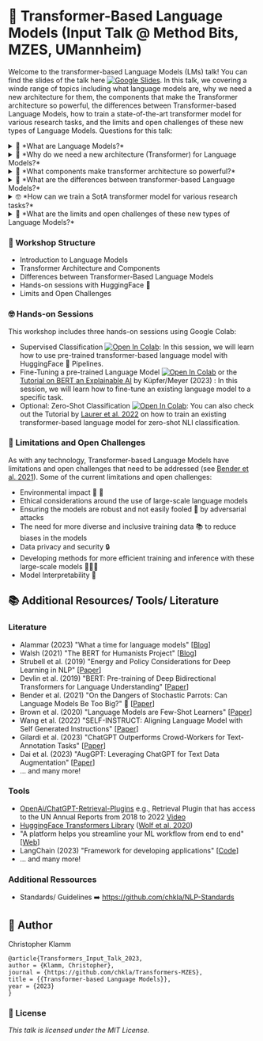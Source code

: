 # 🤖 Transformer-Based Language Models (Input Talk @ Method Bits, MZES, UMannheim)
Welcome to the transformer-based Language Models (LMs) talk! You can find the slides of the talk here [![Google Slides](https://img.shields.io/badge/Slides-yellow?logo=google-slides)](https://docs.google.com/presentation/d/1eUmChBbDBaENQWVBBmytAiB7xpioPz2325-znhxB4xs/edit?usp=sharing). In this talk, we covering a winde range of topics including what language models are, why we need a new architecture for them, the components that make the Transformer architecture so powerful, the differences between Transformer-based Language Models, how to train a state-of-the-art transformer model for various research tasks, and the limits and open challenges of these new types of Language Models. Questions for this talk:
<details><summary>🤔 *What are Language Models?*</summary>
<br>
Language models are a type of machine learning model that can predict the probability of a sequence of words in a given context.
</details>
<details><summary>🚀 *Why do we need a new architecture (Transformer) for Language Models?*</summary>
<br>
The Transformer architecture was introduced to overcome the limitations of previous models, such as Recurrent Neural Networks (RNNs) and Long Short-Term Memory (LSTM) networks, in capturing long-term dependencies in text.
</details>
<details><summary>🔧 *What components make transformer architecture so powerful?*</summary>
<br>
The Transformer architecture is made up of several key components, including self-attention mechanisms, multi-head attention, and feed-forward neural networks.
</details>
<details><summary>🤖 *What are the differences between transformer-based Language Models?*</summary>
<br>
There are several different types of transformer-based language models, including autoregressive models like GPT-2 and GPT-3, and encoder-decoder models like BERT and RoBERTa.
</details>
<details><summary>🤓 *How can we train a SotA transformer model for various research tasks?*</summary>
<br>
In this talk, we will provide hands-on sessions with Colab for implementing a language model for supervised topic classification, a domain adaptation approach, and a zero-shot NLI classification with an existing model.
</details>
<details><summary>🤯 *What are the limits and open challenges of these new types of Language Models?*</summary>
<br>
Despite their impressive performance on various tasks, transformer-based language models still face challenges such as data bias, explainability, ethical concerns and many more.
</details>


### 📝 Workshop Structure
* Introduction to Language Models
* Transformer Architecture and Components
* Differences between Transformer-Based Language Models
* Hands-on sessions with HuggingFace 🤗
* Limits and Open Challenges

### 🤓 Hands-on Sessions
This workshop includes three hands-on sessions using Google Colab:
* Supervised Classification [![Open In Colab](https://colab.research.google.com/assets/colab-badge.svg)](https://colab.research.google.com/drive/1mxfxJ9rEMyxWP-L0aJL4JB0WhCPeFQxM?usp=sharing): In this session, we will learn how to use pre-trained transformer-based language model with HuggingFace 🤗 Pipelines.
* Fine-Tuning a pre-trained Language Model [![Open In Colab](https://colab.research.google.com/assets/colab-badge.svg)](https://colab.research.google.com/drive/1R_pwYcaw3INGyf6hM9gNt_E_UGWp6BoN?usp=sharing) or the [Tutorial on BERT an Explainable AI](https://www.mzes.uni-mannheim.de/socialsciencedatalab/article/bert-explainable-ai/#bert-training) by Küpfer/Meyer (2023) : In this session, we will learn how to fine-tune an existing language model to a specific task.
* Optional: Zero-Shot Classification [![Open In Colab](https://colab.research.google.com/assets/colab-badge.svg)](https://colab.research.google.com/drive/1n8no7qfckIP-IrF2RNS8_AdRy0dok6bu?usp=sharing): You can also check out the Tutorial by [Laurer et al. 2022](https://colab.research.google.com/drive/1-y7o-QRWp-OwGMe64CxQwQk2-o2jZFm3?usp=sharing) on how to train an existing transformer-based language model for zero-shot NLI classification.

### 🦜 Limitations and Open Challenges
As with any technology, Transformer-based Language Models have limitations and open challenges that need to be addressed (see [Bender et al. 2021](https://dl.acm.org/doi/10.1145/3442188.3445922)). Some of the current limitations and open challenges:
* Environmental impact 🌳 💨
* Ethical considerations around the use of large-scale language models
* Ensuring the models are robust and not easily fooled 👺 by adversarial attacks
* The need for more diverse and inclusive training data 📚 to reduce biases in the models
* Data privacy and security 🔒
* Developing methods for more efficient training and inference with these large-scale models 👩🏾‍🎓
* Model Interpretability 🔎

## 📚 Additional Resources/ Tools/ Literature
### Literature
* Alammar (2023) "What a time for language models" [[Blog](https://jayalammar.substack.com/p/what-a-time-for-language-models?utm_source=twitter&utm_campaign=auto_share&r=27wcsl)]
* Walsh (2021) "The BERT for Humanists Project" [[Blog](http://www.bertforhumanists.org)]
* Strubell et al. (2019) "Energy and Policy Considerations for Deep Learning in NLP" [[Paper](https://aclanthology.org/P19-1355.pdf)]
* Devlin et al. (2019) "BERT: Pre-training of Deep Bidirectional Transformers for Language Understanding" [[Paper](https://aclanthology.org/P19-1355.pdf)]
* Bender et al. (2021) "On the Dangers of Stochastic Parrots: Can Language Models Be Too Big?" 🦜 [[Paper](https://dl.acm.org/doi/10.1145/3442188.3445922)]
* Brown et al. (2020) "Language Models are Few-Shot Learners" [[Paper](https://arxiv.org/pdf/2005.14165.pdf)]
* Wang et al. (2022) "SELF-INSTRUCT: Aligning Language Model with Self Generated Instructions" [[Paper](https://arxiv.org/pdf/2212.10560.pdf)]
* Gilardi et al. (2023) "ChatGPT Outperforms Crowd-Workers for Text-Annotation Tasks" [[Paper](https://arxiv.org/pdf/2303.15056.pdf)]
* Dai et al. (2023) "AugGPT: Leveraging ChatGPT for Text Data Augmentation" [[Paper](https://arxiv.org/pdf/2302.13007.pdf)]
* ... and many more!

### Tools
* [OpenAi/ChatGPT-Retrieval-Plugins](https://github.com/openai/chatgpt-retrieval-plugin) e.g., Retrieval Plugin that has access to the UN Annual Reports from 2018 to 2022 [Video](https://cdn.openai.com/chat-plugins/retrieval-gh-repo-readme/Retrieval-Final.mp4)
* [HuggingFace Transformers Library](https://huggingface.co) ([Wolf et al. 2020](https://aclanthology.org/2020.emnlp-demos.6.pdf))
* "A platform helps you streamline your ML workflow from end to end" [[Web](https://wandb.ai/home)]
* LangChain (2023) "Framework for developing applications" [[Code](https://github.com/hwchase17/langchain)]
* ... and many more!

### Additional Ressources
* Standards/ Guidelines ➡️ https://github.com/chkla/NLP-Standards

## 👤 Author
Christopher Klamm

```
@article{Transformers_Input_Talk_2023,
author = {Klamm, Christopher},
journal = {https://github.com/chkla/Transformers-MZES},
title = {{Transformer-based Language Models}},
year = {2023}
}
```

### 📝 License
_This talk is licensed under the MIT License._
